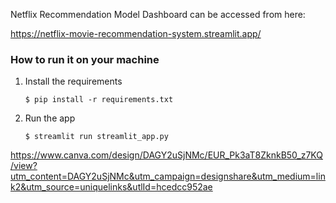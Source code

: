 Netflix Recommendation Model Dashboard can be accessed from here:

https://netflix-movie-recommendation-system.streamlit.app/

### How to run it on your machine

1. Install the requirements

   ```
   $ pip install -r requirements.txt
   ```

2. Run the app

   ```
   $ streamlit run streamlit_app.py
   ```

https://www.canva.com/design/DAGY2uSjNMc/EUR_Pk3aT8ZknkB50_z7KQ/view?utm_content=DAGY2uSjNMc&utm_campaign=designshare&utm_medium=link2&utm_source=uniquelinks&utlId=hcedcc952ae
